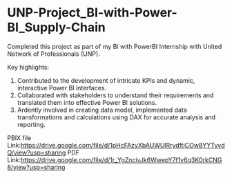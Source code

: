 # UNP-Project_BI-with-Power-BI_Supply-Chain

Completed this project as part of my BI with PowerBI Internship with United Network of Professionals (UNP). 

Key highlights:

1. Contributed to the development of intricate KPIs and dynamic, interactive Power BI interfaces.
2. Collaborated with stakeholders to understand their requirements and translated them into effective Power BI solutions.
3. Ardently involved in creating data model, implemented data transformations and calculations using DAX for accurate analysis and reporting.

PBIX file Link:https://drive.google.com/file/d/1pHcFAzyXbAUWUlRrydftjCOw8YYTyvdQ/view?usp=sharing
PDF Link:https://drive.google.com/file/d/1r_YgZncivJk6WwepY7f1v6q3K0rkCNG8/view?usp=sharing
